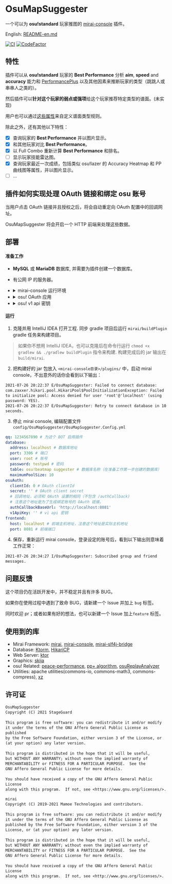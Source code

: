 # OsuMapSuggester

一个可以为 **osu!standard** 玩家推图的 [mirai-console](https://github.com/mamoe/mirai-console) 插件。

English: [README-en.md](README-en.md)

[![CI](https://github.com/StageGuard/OsuMapSuggester/actions/workflows/build.yml/badge.svg)](https://github.com/StageGuard/OsuMapSuggester/actions/workflows/build.yml) [![CodeFactor](https://www.codefactor.io/repository/github/stageguard/osumapsuggester/badge/main)](https://www.codefactor.io/repository/github/stageguard/osumapsuggester/overview/main)

## 特性

插件可以从 **osu!standard** 玩家的 **Best Performance** 分析 **aim**, **speed** and **accuracy** 能力和 [PerformancePlus](https://syrin.me/pp+/) 以及其他因素来推断玩家的类型（跳跳人或串串人之类的）。

然后插件可以**针对这个玩家的弱点或强项**给这个玩家推荐特定类型的谱面。(未实现)

用户也可以通过[这些属性](https://github.com/StageGuard/OsuMapSuggester/blob/main/src/main/kotlin/me/stageguard/obms/database/model/BeatmapSkill.dao.kt#L22)来自定义谱面类型规则。

除此之外，还有其他以下特性：

- [x] 查询玩家的 **Best Performance** 并以图片显示。
- [x] 和其他玩家对比 **Best Performance**。
- [x] 以 Full Combo 重新计算 **Best Performance** 和排名。
- [ ] 显示玩家技能雷达图。
- [x] 查询玩家最近一次成绩，包括类似 osu!lazer 的 Accuracy Heatmap 和 PP 曲线图等属性，并以图片显示。
- [ ] ...

## 插件如何实现处理 OAuth 链接和绑定 osu 账号

当用户点击 OAuth 链接并且授权之后，将会自动重定向 OAuth 配置中的回调网址。

OsuMapSuggester 将会开启一个 HTTP 前端来处理这些数据。

## 部署

#### 准备工作

- **MySQL** 或 **MariaDB** 数据库, 并需要为插件创建一个数据库。

- 有公网 IP 的服务器。

- <details> <summary>mirai-console 运行环境</summary>
      点击查看如何部署 mirai-console 环境: <a href="https://github.com/mamoe/mirai/blob/dev/docs/UserManual.md">https://github.com/mamoe/mirai/blob/dev/docs/UserManual.md</a>
  </details>

- <details> <summary>osu! OAuth 应用</summary>
		1. 前往 <a href="https://osu.ppy.sh/home/account/edit">https://osu.ppy.sh/home/account/edit</a><br><br>
      2. 点击 <b>New OAuth Application</b><br>
      <img src="static/new_oauth_app_button.png" alt="new_oauth_app_button"/><br><br>
      3. 把 <b>Application Callback URL</b> 设为 <b>http://&lt;你的服务器 IP 或域名&gt;:端口/authCallback</b><br>
      <img src="static/new_oauth_app.png" height="200" alt="new_oauth_app"/><br><br>
      4. 复制 <b>Client Id</b> 和 <b>Client Secret</b>.<br>
      <img src="static/oauth.png" height="200" alt="oauth"/>
  </details>
  
- <details> <summary>osu! v1 api 密钥</summary>
      点击申请一个 v1 api 密钥: <a href="https://osu.ppy.sh/p/api/">https://osu.ppy.sh/p/api/</a>
  </details>

#### 运行

1. 克隆并用 IntelliJ IDEA 打开工程. 同步 gradle 项目后运行 `mirai/buildPlugin` gradle 任务来构建项目。

> 如果你不想用 IntelliJ IDEA，也可以克隆后在命令行运行 `chmod +x gradlew && ./gradlew buildPlugin` 指令来构建. 构建完成后的 jar 输出在 `build/mirai`.

2. 把构建好的 jar 包放入 `<mirai-console目录>/plugins/` 中，启动 mirai console，不出意外的话你会看到以下输出：

```
2021-07-26 20:22:37 E/OsuMapSuggester: Failed to connect database: com.zaxxer.hikari.pool.HikariPool$PoolInitializationException: Failed to initialize pool: Access denied for user 'root'@'localhost' (using password: YES).
2021-07-26 20:22:37 E/OsuMapSuggester: Retry to connect database in 10 seconds.
```

3. 停止 mirai console, 编辑配置文件 `config/OsuMapSuggester/OsuMapSuggester.Config.yml`

```yaml
qq: 1234567890 # 为这个 BOT 启用插件
database: 
  address: localhost # 数据库地址
  port: 3306 # 端口
  user: root # 账号
  password: testpwd # 密码
  table: osu!beatmap suggester # 数据库名称（在准备工作第一步创建的数据库）
  maximumPoolSize: 10
osuAuth: 
  clientId: 0 # OAuth clientId
  secret: '' # OAuth client secret
  # 回调地址，必须和 OAuth 设置的相同（不包含 /authCallback)
  # 注意这个地址是为了生成绑定账号的 OAuth 链接。
  authCallbackBaseUrl: 'http://localhost:8081' 
  v1ApiKey: '' # vi api 密钥
frontend:
  host: localhost # 前端主机地址，注意这个地址是实际主机地址
  port: 8081 # 前端端口
```

4. 保存，重新运行 mirai console，登录设定的账号后，看到以下输出则意味着工作正常：

```
2021-07-26 20:34:27 I/OsuMapSuggester: Subscribed group and friend messages.
```

## 问题反馈

这个项目仍在活跃开发中，并不稳定并且有许多 BUG。

如果你在使用过程中遇到了致命 BUG，请新建一个 Issue 并加上 `bug` 标签。

同时欢迎 pr；或者如果有好的想法，也可以新建一个 Issue 加上`feature` 标签。

## 使用到的库

- Mirai Framework: [mirai](https://github.com/mamoe/mirai/), [mirai-console](https://github.com/mamoe/mirai-console), [mirai-slf4j-bridge](https://github.com/project-mirai/mirai-slf4j-bridge)
- Database: [Ktorm](https://github.com/kotlin-orm/ktorm), [HikariCP](https://github.com/brettwooldridge/HikariCP)
- Web Server: [ktor](https://github.com/ktorio/ktor)
- Graphics: [skija](https://github.com/JetBrains/skija)
- osu! Related: [peace-performance](https://github.com/Pure-Peace/peace-performance), [pp+ algorithm](https://github.com/Syriiin/osu), [osuReplayAnalyzer](https://github.com/firedigger/osuReplayAnalyzer)
- Utilities: apache utilities(commons-io, commons-math3, commons-compress), [xz](https://tukaani.org/xz/java.html)

## 许可证

```
OsuMapSuggester
Copyright (C) 2021 StageGuard

This program is free software: you can redistribute it and/or modify
it under the terms of the GNU Affero General Public License as published
by the Free Software Foundation, either version 3 of the License, or
(at your option) any later version.

This program is distributed in the hope that it will be useful,
but WITHOUT ANY WARRANTY; without even the implied warranty of
MERCHANTABILITY or FITNESS FOR A PARTICULAR PURPOSE.  See the
GNU Affero General Public License for more details.

You should have received a copy of the GNU Affero General Public License
along with this program.  If not, see <https://www.gnu.org/licenses/>.
```

```
mirai
Copyright (C) 2019-2021 Mamoe Technologies and contributors.

This program is free software: you can redistribute it and/or modify
it under the terms of the GNU Affero General Public License as
published by the Free Software Foundation, either version 3 of the
License, or (at your option) any later version.

This program is distributed in the hope that it will be useful,
but WITHOUT ANY WARRANTY; without even the implied warranty of
MERCHANTABILITY or FITNESS FOR A PARTICULAR PURPOSE.  See the
GNU Affero General Public License for more details.

You should have received a copy of the GNU Affero General Public License
along with this program.  If not, see <http://www.gnu.org/licenses/>.
```
